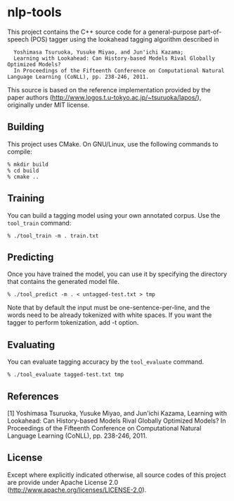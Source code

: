 # nlp-tools

This project contains the C++ source code for a general-purpose part-of-speech (POS) tagger using the lookahead tagging algorithm described in  

      Yoshimasa Tsuruoka, Yusuke Miyao, and Jun'ichi Kazama;
      Learning with Lookahead: Can History-based Models Rival Globally Optimized Models?
      In Proceedings of the Fifteenth Conference on Computational Natural Language Learning (CoNLL), pp. 238-246, 2011.

This source is based on the reference implementation provided by the paper authors (http://www.logos.t.u-tokyo.ac.jp/~tsuruoka/lapos/), originally under MIT license. 


## Building

This project uses CMake. On GNU/Linux, use the following commands to compile:

    % mkdir build
    % cd build
    % cmake ..  

## Training


You can build a tagging model using your own annotated corpus. Use the `tool_train` command:

    % ./tool_train -m . train.txt 


## Predicting

Once you have trained the model, you can use it by specifying the directory that contains the generated model file.

    % ./tool_predict -m . < untagged-test.txt > tmp

Note that by default the input must be one-sentence-per-line, and the words need to be already tokenized with white spaces.  If you want the tagger to perform tokenization, add -t option. 


## Evaluating

You can evaluate tagging accuracy by the `tool_evaluate` command.

    % ./tool_evaluate tagged-test.txt tmp 


## References

  [1] Yoshimasa Tsuruoka, Yusuke Miyao, and Jun'ichi Kazama,
      Learning with Lookahead: Can History-based Models Rival Globally Optimized Models?
      In Proceedings of the Fifteenth Conference on Computational Natural Language Learning (CoNLL), pp. 238-246, 2011.

## License

Except where explicitly indicated otherwise, all source codes of this project are provide under Apache License 2.0 (http://www.apache.org/licenses/LICENSE-2.0).
